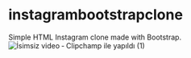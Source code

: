 # instagrambootstrapclone
Simple HTML Instagram clone made with Bootstrap.
![İsimsiz video ‐ Clipchamp ile yapıldı (1)](https://user-images.githubusercontent.com/86023697/203496696-6511e8a8-62a1-4378-aedf-88ba869b3f34.gif)
